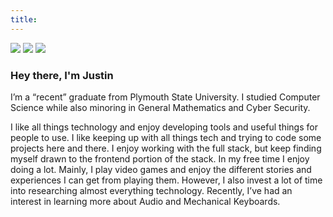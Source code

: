 ```yaml
---
title:
---
```

<link rel="stylesheet" type="text/css" href="/css/links.css" />
<div class="aboutLinks">
    <a href="/data/Resume_JustinCampbell.pdf" target="_blank"><img src="/icons/file-text.svg"></a>
    <a href="https://github.com/faalqt" target="_blank"><img src="/icons/github.svg"></a>
    <a href="https://www.linkedin.com/in/jcampbell98/" target="_blank"><img src="/icons/linkedin.svg"></a>
</div>

### Hey there, I'm Justin

I’m a “recent” graduate from Plymouth State University. I studied Computer Science while also minoring in General Mathematics and Cyber Security.

I like all things technology and enjoy developing tools and useful things for people to use. I like keeping up with all things tech and trying to code some projects here and there. I enjoy working with the full stack, but keep finding myself drawn to the frontend portion of the stack. In my free time I enjoy doing a lot. Mainly, I play video games and enjoy the different stories and experiences I can get from playing them. However, I also invest a lot of time into researching almost everything technology. Recently, I’ve had an interest in learning more about Audio and Mechanical Keyboards. 

